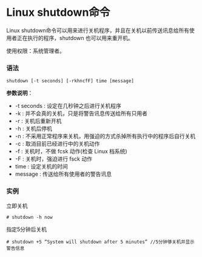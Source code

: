 
# Linux shutdown命令



Linux shutdown命令可以用来进行关机程序，并且在关机以前传送讯息给所有使用者正在执行的程序，shutdown 也可以用来重开机。

使用权限：系统管理者。

### 语法

```
shutdown [-t seconds] [-rkhncfF] time [message]
```

**参数说明**：

*   -t seconds : 设定在几秒钟之后进行关机程序
*   -k : 并不会真的关机，只是将警告讯息传送给所有只用者
*   -r : 关机后重新开机
*   -h : 关机后停机
*   -n : 不采用正常程序来关机，用强迫的方式杀掉所有执行中的程序后自行关机
*   -c : 取消目前已经进行中的关机动作
*   -f : 关机时，不做 fcsk 动作(检查 Linux 档系统)
*   -F : 关机时，强迫进行 fsck 动作
*   time : 设定关机的时间
*   message : 传送给所有使用者的警告讯息

### 实例

立即关机

```
# shutdown -h now
```

指定5分钟后关机

```
# shutdown +5 “System will shutdown after 5 minutes” //5分钟够关机并显示警告信息
```



